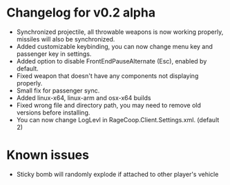 # Changelog for v0.2 alpha

- Synchronized projectile, all throwable weapons is now working properly, missiles will also be synchronized.
- Added customizable keybinding, you can now change menu key and passenger key in settings.
- Added option to disable FrontEndPauseAlternate (Esc), enabled by default.
- Fixed weapon that doesn't have any components not displaying properly.
- Small fix for passenger sync.
- Added linux-x64, linux-arm and osx-x64 builds
- Fixed wrong file and directory path, you may need to remove old versions before installing.
- You can now change LogLevl in RageCoop.Client.Settings.xml. (default 2)

# Known issues
- Sticky bomb will randomly explode if attached to other player's vehicle


